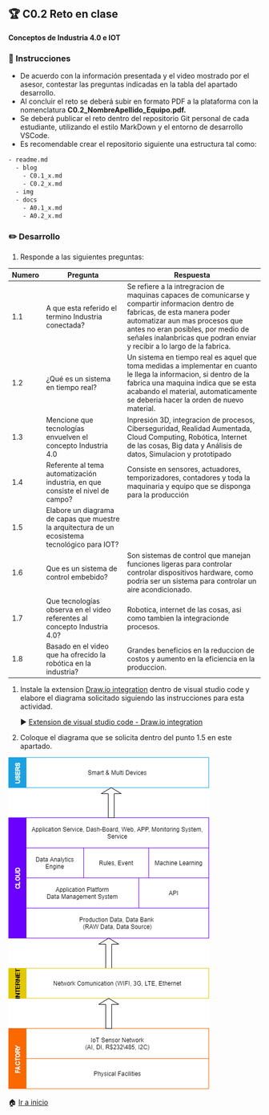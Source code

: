 ## :trophy: C0.2 Reto en clase

**Conceptos de Industria 4.0 e IOT**

### :blue_book: Instrucciones

- De acuerdo con la información presentada y el video mostrado por el asesor, contestar las preguntas indicadas en la tabla del apartado desarrollo.
- Al concluir el reto se deberá subir en formato PDF a la plataforma con la nomenclatura **C0.2_NombreApellido_Equipo.pdf.**
- Se deberá publicar el reto dentro del repositorio Git personal de cada estudiante, utilizando el estilo MarkDown y el entorno de desarrollo VSCode.
- Es recomendable crear el repositorio siguiente una estructura tal como:
```
- readme.md
  - blog
    - C0.1_x.md
    - C0.2_x.md
  - img
  - docs
    - A0.1_x.md
    - A0.2_x.md
```
  
### :pencil2: Desarrollo

1. Responde a las siguientes preguntas:

| Numero | Pregunta                                            | Respuesta  |
| ------ | --------------------------------------------------- | ---------  |
| 1.1    | A que esta referido el termino Industria conectada? |Se refiere a la intregracion de maquinas capaces de comunicarse y compartir informacion dentro de fabricas, de esta manera poder automatizar aun mas procesos que antes no eran posibles, por medio de señales inalanbricas que podran enviar y recibir a lo largo de la fabrica.|
| 1.2    | ¿Qué es un sistema en tiempo real?                  |Un sistema en tiempo real es aquel que toma medidas a implementar en cuanto le llega la informacion, si dentro de la fabrica una maquina indica que se esta acabando el material, automaticamente se deberia hacer la orden de nuevo material.|
| 1.3    | Mencione que tecnologías envuelven el concepto Industria 4.0    |Inpresión 3D, integracion de procesos, Ciberseguridad, Realidad Aumentada, Cloud Computing, Robótica, Internet de las cosas, Big data y Análisis de datos, Simulacion y prototipado|
| 1.4    | Referente al tema automatización industria, en que consiste el nivel de campo?                        |Consiste en sensores, actuadores, temporizadores, contadores y toda la maquinaria y equipo que se disponga para la producción|
| 1.5    | Elabore un diagrama de capas que muestre la arquitectura de un ecosistema tecnológico para IOT?                       |            |
| 1.6    | Que es un sistema de control embebido?         |Son sistemas de control que manejan funciones ligeras para controlar controlar dispositivos hardware, como podria ser un sistema para controlar un aire acondicionado.|
| 1.7    | Que tecnologías observa en el video referentes al concepto Industria 4.0?         | Robotica, internet de las cosas, asi como tambien la integracionde procesos. |
| 1.8    | Basado en el video que ha ofrecido la robótica en la industria?        |Grandes beneficios en la reduccion de costos y aumento en la eficiencia en la produccion.|

1. Instale la extension [Draw.io integration](https://marketplace.visualstudio.com/items?itemName=hediet.vscode-drawio) dentro de visual studio code y elabore el diagrama solicitado siguiendo las instrucciones para esta actividad.

    :arrow_forward: [Extension de visual studio code - Draw.io integration](https://www.youtube.com/watch?v=Y47ZlxoDWNI)

2. Coloque el diagrama que se solicita dentro del punto 1.5 en este apartado.

![DiagramadeFlujo](../img/Flujo.drawio.png)

:house: [Ir a inicio](../README.md)